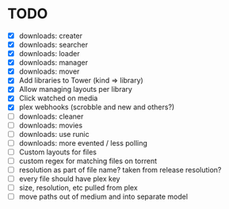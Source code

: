 # TODO

- [x] downloads: creater
- [x] downloads: searcher
- [x] downloads: loader
- [x] downloads: manager
- [x] downloads: mover
- [x] Add libraries to Tower (kind => library)
- [x] Allow managing layouts per library
- [x] Click watched on media
- [x] plex webhooks (scrobble and new and others?)
- [ ] downloads: cleaner
- [ ] downloads: movies
- [ ] downloads: use runic
- [ ] downloads: more evented / less polling
- [ ] Custom layouts for files
- [ ] custom regex for matching files on torrent
- [ ] resolution as part of file name? taken from release resolution?
- [ ] every file should have plex key
- [ ] size, resolution, etc pulled from plex
- [ ] move paths out of medium and into separate model
